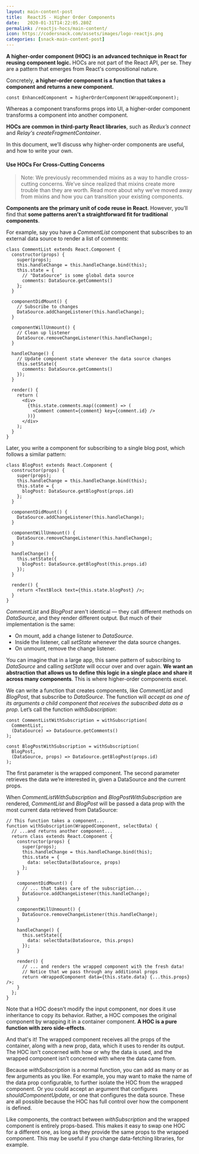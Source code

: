 ```yaml
---
layout: main-content-post
title:  ReactJS - Higher Order Components
date:   2020-01-31T14:22:05.280Z
permalink: /reactjs-hocs/main-content/
icon: https://codersnack.com/assets/images/logo-reactjs.png
categories: [snack-main-content-post]
---
```


**A higher-order component (HOC) is an advanced technique in React for reusing component logic.** HOCs are not part of the React API, per se. They are a pattern that emerges from React's compositional nature.

Concretely, **a higher-order component is a function that takes a component and returns a new component.**

``` 
const EnhancedComponent = higherOrderComponent(WrappedComponent);
``` 

Whereas a component transforms props into UI, a higher-order component transforms a component into another component.

**HOCs are common in third-party React libraries**, such as *Redux’s connect* and *Relay's createFragmentContainer*.

In this document, we’ll discuss why higher-order components are useful, and how to write your own.

#### Use HOCs For Cross-Cutting Concerns

>Note: We previously recommended mixins as a way to handle cross-cutting concerns. We’ve since realized that mixins create more trouble than they are worth. Read more about why we’ve moved away from mixins and how you can transition your existing components.

**Components are the primary unit of code reuse in React**. However, you’ll find that **some patterns aren’t a straightforward fit for traditional components**.

For example, say you have a *CommentList* component that subscribes to an external data source to render a list of comments:

``` 
class CommentList extends React.Component {
  constructor(props) {
    super(props);
    this.handleChange = this.handleChange.bind(this);
    this.state = {
      // "DataSource" is some global data source
      comments: DataSource.getComments()
    };
  }

  componentDidMount() {
    // Subscribe to changes
    DataSource.addChangeListener(this.handleChange);
  }

  componentWillUnmount() {
    // Clean up listener
    DataSource.removeChangeListener(this.handleChange);
  }

  handleChange() {
    // Update component state whenever the data source changes
    this.setState({
      comments: DataSource.getComments()
    });
  }

  render() {
    return (
      <div>
        {this.state.comments.map((comment) => (
          <Comment comment={comment} key={comment.id} />
        ))}
      </div>
    );
  }
}
``` 

Later, you write a component for subscribing to a single blog post, which follows a similar pattern:

``` 
class BlogPost extends React.Component {
  constructor(props) {
    super(props);
    this.handleChange = this.handleChange.bind(this);
    this.state = {
      blogPost: DataSource.getBlogPost(props.id)
    };
  }

  componentDidMount() {
    DataSource.addChangeListener(this.handleChange);
  }

  componentWillUnmount() {
    DataSource.removeChangeListener(this.handleChange);
  }

  handleChange() {
    this.setState({
      blogPost: DataSource.getBlogPost(this.props.id)
    });
  }

  render() {
    return <TextBlock text={this.state.blogPost} />;
  }
}
``` 

*CommentList* and *BlogPost* aren't identical — they call different methods on *DataSource*, and they render different output. But much of their implementation is the same:

- On mount, add a change listener to *DataSource*.
- Inside the listener, call *setState* whenever the data source changes.
- On unmount, remove the change listener.

You can imagine that in a large app, this same pattern of subscribing to *DataSource* and calling *setState* will occur over and over again. **We want an abstraction that allows us to define this logic in a single place and share it across many components**. This is where higher-order components excel.

We can write a function that creates components, like *CommentList* and *BlogPost*, that subscribe to *DataSource*. The function will *accept as one of its arguments a child component that receives the subscribed data as a prop*. Let’s call the function *withSubscription*:

``` 
const CommentListWithSubscription = withSubscription(
  CommentList,
  (DataSource) => DataSource.getComments()
);

const BlogPostWithSubscription = withSubscription(
  BlogPost,
  (DataSource, props) => DataSource.getBlogPost(props.id)
);
``` 

The first parameter is the wrapped component. The second parameter retrieves the data we’re interested in, given a DataSource and the current props.

When *CommentListWithSubscription* and *BlogPostWithSubscription* are rendered, *CommentList* and *BlogPost* will be passed a data prop with the most current data retrieved from DataSource:

``` 
// This function takes a component...
function withSubscription(WrappedComponent, selectData) {
  // ...and returns another component...
  return class extends React.Component {
    constructor(props) {
      super(props);
      this.handleChange = this.handleChange.bind(this);
      this.state = {
        data: selectData(DataSource, props)
      };
    }

    componentDidMount() {
      // ... that takes care of the subscription...
      DataSource.addChangeListener(this.handleChange);
    }

    componentWillUnmount() {
      DataSource.removeChangeListener(this.handleChange);
    }

    handleChange() {
      this.setState({
        data: selectData(DataSource, this.props)
      });
    }

    render() {
      // ... and renders the wrapped component with the fresh data!
      // Notice that we pass through any additional props
      return <WrappedComponent data={this.state.data} {...this.props} />;
    }
  };
}
``` 

Note that a HOC doesn’t modify the input component, nor does it use inheritance to copy its behavior. Rather, a HOC composes the original component by wrapping it in a container component. **A HOC is a pure function with zero side-effects**.

And that's it! The wrapped component receives all the props of the container, along with a new prop, data, which it uses to render its output. The HOC isn't concerned with how or why the data is used, and the wrapped component isn’t concerned with where the data came from.

Because *withSubscription* is a normal function, you can add as many or as few arguments as you like. For example, you may want to make the name of the data prop configurable, to further isolate the HOC from the wrapped component. Or you could accept an argument that configures *shouldComponentUpdate*, or one that configures the data source. These are all possible because the HOC has full control over how the component is defined.

Like components, the contract between *withSubscription* and the wrapped component is entirely props-based. This makes it easy to swap one HOC for a different one, as long as they provide the same props to the wrapped component. This may be useful if you change data-fetching libraries, for example.